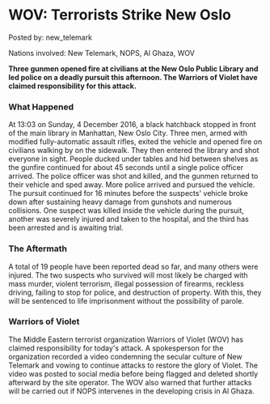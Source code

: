 # WOV: Terrorists Strike New Oslo

Posted by: new_telemark

Nations involved: New Telemark, NOPS, Al Ghaza, WOV

__Three gunmen opened fire at civilians at the New Oslo Public Library and led police on a deadly pursuit this afternoon. The Warriors of Violet have claimed responsibility for this attack.__

### What Happened

At 13:03 on Sunday, 4 December 2016, a black hatchback stopped in front of the main library in Manhattan, New Oslo City. Three men, armed with modified fully-automatic assault rifles, exited the vehicle and opened fire on civilians walking by on the sidewalk. They then entered the library and shot everyone in sight. People ducked under tables and hid between shelves as the gunfire continued for about 45 seconds until a single police officer arrived. The police officer was shot and killed, and the gunmen returned to their vehicle and sped away. More police arrived and pursued the vehicle. The pursuit continued for 16 minutes before the suspects' vehicle broke down after sustaining heavy damage from gunshots and numerous collisions. One suspect was killed inside the vehicle during the pursuit, another was severely injured and taken to the hospital, and the third has been arrested and is awaiting trial.

### The Aftermath

A total of 19 people have been reported dead so far, and many others were injured. The two suspects who survived will most likely be charged with mass murder, violent terrorism, illegal possession of firearms, reckless driving, failing to stop for police, and destruction of property. With this, they will be sentenced to life imprisonment without the possibility of parole.

### Warriors of Violet

The Middle Eastern terrorist organization Warriors of Violet (WOV) has claimed responsibility for today's attack. A spokesperson for the organization recorded a video condemning the secular culture of New Telemark and vowing to continue attacks to restore the glory of Violet. The video was posted to social media before being flagged and deleted shortly afterward by the site operator. The WOV also warned that further attacks will be carried out if NOPS intervenes in the developing crisis in Al Ghaza.